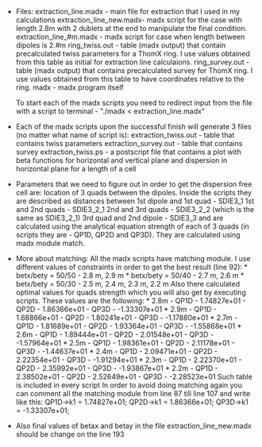 * Files:  extraction_line.madx    - main file for extraction that I used in my calculations
        extraction_line_new.madx- madx script for the case with length 2.8m with 2 dublets at the end
                                  to manipulate the final condition.
        extraction_line_#m.madx - madx script for case when length between dipoles is 2.#m
        ring_twiss.out          - table (madx output) that contain precalculated twiss parameters for a ThomX ring.
                                  I use values obtained from this table as initial for extraction line calculaions.
        ring_survey.out         - table (madx output) that contains precalculated survey for ThomX ring.
                                  I use values obtained from this table to have coordinates relative to the ring.
        madx                    - madx program itself

  To start each of the madx scripts you need to redirect input from the file with a script to terminal -  "./madx < extraction_line.madx"

* Each of the madx scripts upon the successful finish will generate 3 files (no matter what name of script is):
        extraction_twiss.out    - table that contains twiss parameters
        extraction_survey.out   - table that contains survey
        extraction_twiss.ps     - a postscript file that contains a plot with beta functions for horizontal and vertical plane and
                                  dispersion in horizontal plane for a length of a cell

* Parameters that we need to figure out in order to get the dispersion free cell are:
        location of 3 quads between the dipoles.
                  Inside the scripts they are described as distances between
                  1st dipole and 1st quad - SDIE3_1
                  1st and 2nd quads       - SDIE3_2_1
                  2nd and 3rd quads       - SDIE3_2_2 (which is the same as SDIE3_2_1)
                  3rd quad and 2nd dipole - SDIE3_3
                  and are calculated using the analytical equation
        strength of each of 3 quads (in scripts they are - QP1D, QP2D and QP3D).
                  They are calculated using madx module match.

* More about matching:
        All the madx scripts have matching module. I use different values of constraints in order to get the best result (line 92):
        * betx/bety = 50/50 - 2.8 m, 2.9 m
        * betx/bety = 50/40 - 2.7 m, 2.6 m
        * betx/bety = 50/30 - 2.5 m, 2.4 m, 2.3 m, 2.2 m
        Also there calculated optimal values for quads strength which you will also get by executing scripts. These values are the following:
          * 2.8m
        		- QP1D - 1.74827e+01
        		- QP2D - 1.86366e+01
        		- QP3D - -1.33307e+01
          * 2.9m
        		- QP1D - 1.68866e+01
        		- QP2D - 1.80241e+01
        		- QP3D - -1.17880e+01
          * 2.7m
        		- QP1D - 1.81689e+01
        		- QP2D - 1.93364e+01
        		- QP3D - -1.55868e+01
          * 2.6m
        		- QP1D - 1.89444e+01
        		- QP2D - 2.01548e+01
        		- QP3D - -1.57964e+01
        	* 2.5m
        		- QP1D - 1.98361e+01
        		- QP2D - 2.11178e+01
        		- QP3D - -1.44637e+01
        	* 2.4m
        		- QP1D - 2.09471e+01
        		- QP2D - 2.22354e+01
        		- QP3D - -1.91294e+01
        	* 2.3m
        		- QP1D - 2.22370e+01
        		- QP2D - 2.35992e+01
        		- QP3D - -1.93867e+01
        	* 2.2m
        		- QP1D - 2.38502e+01
        		- QP2D - 2.52649e+01
      	    - QP3D - -2.28523e+01
        Such table is included in every script
        In order to avoid doing matching again you can comment all the matching module from line 87 till line 107 and write like this:
        QP1D->k1 = 1.74827e+01;
        QP2D->k1 = 1.86366e+01;
        QP3D->k1 = -1.33307e+01;
* Also final values of betax and betay in the file extraction_line_new.madx should be change on the line 193
